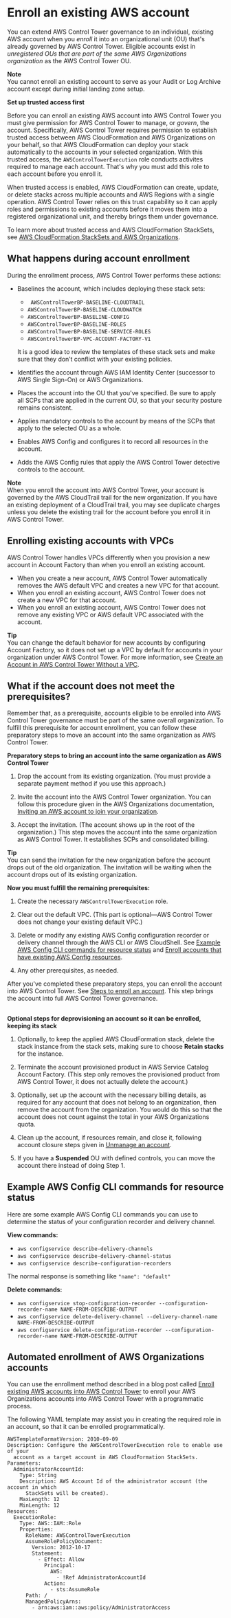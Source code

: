 # Enroll an existing AWS account<a name="enroll-account"></a>

You can extend AWS Control Tower governance to an individual, existing AWS account when you *enroll* it into an organizational unit \(OU\) that's already governed by AWS Control Tower\. Eligible accounts exist in *unregistered OUs that are part of the same AWS Organizations organization* as the AWS Control Tower OU\. 

**Note**  
You cannot enroll an existing account to serve as your Audit or Log Archive account except during initial landing zone setup\.

**Set up trusted access first**

Before you can enroll an existing AWS account into AWS Control Tower you must give permission for AWS Control Tower to manage, or *govern*, the account\. Specifically, AWS Control Tower requires permission to establish trusted access between AWS CloudFormation and AWS Organizations on your behalf, so that AWS CloudFormation can deploy your stack automatically to the accounts in your selected organization\. With this trusted access, the `AWSControlTowerExecution` role conducts activites required to manage each account\. That's why you must add this role to each account before you enroll it\.

 When trusted access is enabled, AWS CloudFormation can create, update, or delete stacks across multiple accounts and AWS Regions with a single operation\. AWS Control Tower relies on this trust capability so it can apply roles and permissions to existing accounts before it moves them into a registered organizational unit, and thereby brings them under governance\.

To learn more about trusted access and AWS CloudFormation StackSets, see [AWS CloudFormation StackSets and AWS Organizations](https://docs.aws.amazon.com/organizations/latest/userguide/services-that-can-integrate-cloudformation.html)\. 

## What happens during account enrollment<a name="what-happens-during-account-enrollment"></a>

During the enrollment process, AWS Control Tower performs these actions:
+ Baselines the account, which includes deploying these stack sets:
  + ` AWSControlTowerBP-BASELINE-CLOUDTRAIL`
  + `AWSControlTowerBP-BASELINE-CLOUDWATCH`
  + `AWSControlTowerBP-BASELINE-CONFIG`
  + `AWSControlTowerBP-BASELINE-ROLES`
  + `AWSControlTowerBP-BASELINE-SERVICE-ROLES`
  + `AWSControlTowerBP-VPC-ACCOUNT-FACTORY-V1`

  It is a good idea to review the templates of these stack sets and make sure that they don’t conflict with your existing policies\.
+ Identifies the account through AWS IAM Identity Center \(successor to AWS Single Sign\-On\) or AWS Organizations\.
+ Places the account into the OU that you've specified\. Be sure to apply all SCPs that are applied in the current OU, so that your security posture remains consistent\.
+ Applies mandatory controls to the account by means of the SCPs that apply to the selected OU as a whole\.
+ Enables AWS Config and configures it to record all resources in the account\.
+ Adds the AWS Config rules that apply the AWS Control Tower detective controls to the account\.

**Note**  
When you enroll the account into AWS Control Tower, your account is governed by the AWS CloudTrail trail for the new organization\. If you have an existing deployment of a CloudTrail trail, you may see duplicate charges unless you delete the existing trail for the account before you enroll it in AWS Control Tower\.

## Enrolling existing accounts with VPCs<a name="enroll-existing-accounts-with-vpcs"></a>

AWS Control Tower handles VPCs differently when you provision a new account in Account Factory than when you enroll an existing account\.
+ When you create a new account, AWS Control Tower automatically removes the AWS default VPC and creates a new VPC for that account\.
+ When you enroll an existing account, AWS Control Tower does not create a new VPC for that account\.
+ When you enroll an existing account, AWS Control Tower does not remove any existing VPC or AWS default VPC associated with the account\.

**Tip**  
You can change the default behavior for new accounts by configuring Account Factory, so it does not set up a VPC by default for accounts in your organization under AWS Control Tower\. For more information, see [Create an Account in AWS Control Tower Without a VPC](configure-without-vpc.md#create-without-vpc)\.

## What if the account does not meet the prerequisites?<a name="fulfill-prerequisites"></a>

Remember that, as a prerequisite, accounts eligible to be enrolled into AWS Control Tower governance must be part of the same overall organization\. To fulfill this prerequisite for account enrollment, you can follow these preparatory steps to move an account into the same organization as AWS Control Tower\.

**Preparatory steps to bring an account into the same organization as AWS Control Tower**

1. Drop the account from its existing organization\. \(You must provide a separate payment method if you use this approach\.\)

1. Invite the account into the AWS Control Tower organization\. You can follow this procedure given in the AWS Organizations documentation, [Inviting an AWS account to join your organization](https://docs.aws.amazon.com/organizations/latest/userguide/orgs_manage_accounts_invites.html)\.

1. Accept the invitation\. \(The account shows up in the root of the organization\.\) This step moves the account into the same organization as AWS Control Tower\. It establishes SCPs and consolidated billing\.

**Tip**  
You can send the invitation for the new organization before the account drops out of the old organization\. The invitation will be waiting when the account drops out of its existing organization\.

**Now you must fulfill the remaining prerequisites:**

1. Create the necessary `AWSControlTowerExecution` role\.

1. Clear out the default VPC\. \(This part is optional—AWS Control Tower does not change your existing default VPC\.\)

1. Delete or modify any existing AWS Config configuration recorder or delivery channel through the AWS CLI or AWS CloudShell\. See [Example AWS Config CLI commands for resource status](#example-config-cli-commands) and [Enroll accounts that have existing AWS Config resources](existing-config-resources.md)\.

1. Any other prerequisites, as needed\.

After you've completed these preparatory steps, you can enroll the account into AWS Control Tower\. See [Steps to enroll an account](quick-account-provisioning.md#enrollment-steps)\. This step brings the account into full AWS Control Tower governance\.

## <a name="steps-to-deprovision-resources"></a>

**Optional steps for deprovisioning an account so it can be enrolled, keeping its stack**

1. Optionally, to keep the applied AWS CloudFormation stack, delete the stack instance from the stack sets, making sure to choose **Retain stacks** for the instance\.

1. Terminate the account provisioned product in AWS Service Catalog Account Factory\. \(This step only removes the provisioned product from AWS Control Tower, it does not actually delete the account\.\)

1. Optionally, set up the account with the necessary billing details, as required for any account that does not belong to an organization, then remove the account from the organization\. You would do this so that the account does not count against the total in your AWS Organizations quota\.

1. Clean up the account, if resources remain, and close it, following account closure steps given in [Unmanage an account](unmanage-account.md)\.

1. If you have a **Suspended** OU with defined controls, you can move the account there instead of doing Step 1\.

## Example AWS Config CLI commands for resource status<a name="example-config-cli-commands"></a>

Here are some example AWS Config CLI commands you can use to determine the status of your configuration recorder and delivery channel\.

**View commands:**
+ `aws configservice describe-delivery-channels`
+ `aws configservice describe-delivery-channel-status`
+ `aws configservice describe-configuration-recorders`

The normal response is something like `"name": "default"`

**Delete commands:**
+ `aws configservice stop-configuration-recorder --configuration-recorder-name NAME-FROM-DESCRIBE-OUTPUT`
+ `aws configservice delete-delivery-channel --delivery-channel-name NAME-FROM-DESCRIBE-OUTPUT`
+ `aws configservice delete-configuration-recorder --configuration-recorder-name NAME-FROM-DESCRIBE-OUTPUT`

## Automated enrollment of AWS Organizations accounts<a name="automated-account-enrollment"></a>

You can use the enrollment method described in a blog post called [Enroll existing AWS accounts into AWS Control Tower](http://aws.amazon.com/blogs/architecture/field-notes-enroll-existing-aws-accounts-into-aws-control-tower) to enroll your AWS Organizations accounts into AWS Control Tower with a programmatic process\.

The following YAML template may assist you in creating the required role in an account, so that it can be enrolled programmatically\.

```
AWSTemplateFormatVersion: 2010-09-09
Description: Configure the AWSControlTowerExecution role to enable use of your
  account as a target account in AWS CloudFormation StackSets.
Parameters:
  AdministratorAccountId:
    Type: String
    Description: AWS Account Id of the administrator account (the account in which
      StackSets will be created).
    MaxLength: 12
    MinLength: 12
Resources:
  ExecutionRole:
    Type: AWS::IAM::Role
    Properties:
      RoleName: AWSControlTowerExecution
      AssumeRolePolicyDocument:
        Version: 2012-10-17
        Statement:
          - Effect: Allow
            Principal:
              AWS:
                - !Ref AdministratorAccountId
            Action:
              - sts:AssumeRole
      Path: /
      ManagedPolicyArns:
        - arn:aws:iam::aws:policy/AdministratorAccess
```
